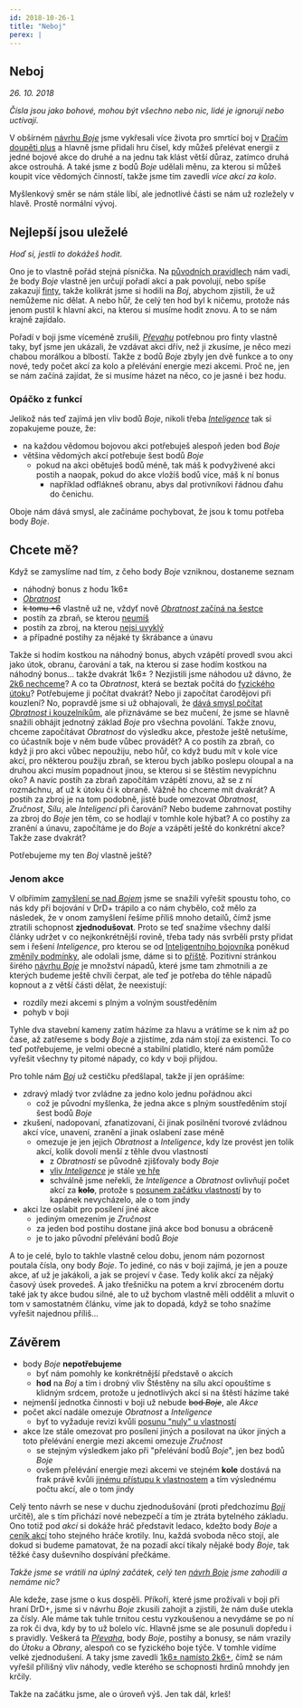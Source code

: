 ```yaml
---
id: 2018-10-26-1
title: "Neboj"
perex: |
---
```


## Neboj

*26. 10. 2018*

*Čísla jsou jako bohové, mohou být všechno nebo nic, lidé je ignorují nebo uctívají.*

V obšírném [návrhu *Boje*](2018-08-10-boj.md) jsme vykřesali více života pro smrtící boj v [Dračím doupěti plus](https://www.drdplus.info) a hlavně jsme přidali hru čísel, kdy můžeš přelévat energii z jedné bojové akce do druhé a na jednu tak klást větší důraz, zatímco druhá akce ostrouhá. A také jsme z bodů *Boje* udělali měnu, za kterou si můžeš koupit více vědomých činností, takže jsme tím zavedli *více akcí za kolo*.

Myšlenkový směr se nám stále líbí, ale jednotlivé části se nám už rozležely v hlavě. Prostě normální vývoj.

## Nejlepší jsou uleželé

*Hoď si, jestli to dokážeš hodit.*

Ono je to vlastně pořád stejná písnička. Na [původních pravidlech](https://pph.drdplus.info/?trial=1#boj) nám vadí, že body *Boje* vlastně jen určují pořadí akcí a pak povolují, nebo spíše zakazují [finty](https://bojovnik.drdplus.info/?trial=1#finty), takže kolikrát jsme si hodili na *Boj*, abychom zjistili, že už nemůžeme nic dělat. A nebo hůř, že celý ten hod byl k ničemu, protože nás jenom pustil k hlavní akci, na kterou si musíme hodit znovu. A to se nám krajně zajídalo.

Pořadí v boji jsme víceméně zrušili, [*Převahu*](2018-10-05-prevaha.md) potřebnou pro finty vlastně taky, byť jsme jen ukázali, že vzdávat akci dřív, než ji zkusíme, je něco mezi chabou morálkou a blbostí. Takže z bodů *Boje* zbyly jen dvě funkce a to ony nové, tedy počet akcí za kolo a přelévání energie mezi akcemi. Proč ne, jen se nám začíná zajídat, že si musíme házet na něco, co je jasné i bez hodu.

### Opáčko z funkcí
Jelikož nás teď zajímá jen vliv bodů *Boje*, nikoli třeba [*Inteligence*](2018-10-10-inteligentni_bojovnik.md) tak si zopakujeme pouze, že:

- na každou vědomou bojovou akci potřebuješ alespoň jeden bod *Boje*
- většina vědomých akcí potřebuje šest bodů *Boje*
    - pokud na akci obětuješ bodů méně, tak máš k podvyživené akci postih a naopak, pokud do akce vložíš bodů více, máš k ní bonus
        - například odflákneš obranu, abys dal protivníkovi řádnou ďahu do čenichu.

Oboje nám dává smysl, ale začínáme pochybovat, že jsou k tomu potřeba body *Boje*.

## Chcete mě?
Když se zamyslíme nad tím, z čeho body *Boje* vzniknou, dostaneme seznam

- náhodný bonus z hodu 1k6±
- [*Obratnost*](2018-08-10-boj.md#Shrnutí)
- ~~k tomu +6~~ vlastně už ne, vždyť nově [*Obratnost* začíná na šestce](2018-10-22-nula.md#Šestka)
- postih za zbraň, se kterou [neumíš](https://pph.drdplus.info/?trial=1#tabulka_postihu_za_chybejici_dovednost)
- postih za zbroj, na kterou [nejsi uvyklý](https://pph.drdplus.info/?trial=1#tabulka_zbroji_a_prileb)
- a případné postihy za nějaké ty škrábance a únavu

Takže si hodím kostkou na náhodný bonus, abych vzápětí provedl svou akci jako útok, obranu, čarování a tak, na kterou si zase hodím kostkou na náhodný bonus... takže dvakrát 1k6± ? Nezjistili jsme náhodou už dávno, že [2k6 nechceme](2018-08-10-boj.md#Magická_šestka)?
A co ta *Obratnost*, která se beztak počítá do [fyzického útoku](https://pph.drdplus.info/?trial=1#tabulka_bojovych_charakteristik)? Potřebujeme ji počítat dvakrát? Nebo ji započítat čarodějovi při kouzlení? No, popravdě jsme si už obhajovali, že [dává smysl počítat *Obratnost* i kouzelníkům](2018-08-10-boj.md#Různý_základ_boje_pro_různá_povolání), ale přiznáváme se bez mučení, že jsme se hlavně snažili obhájit jednotný základ *Boje* pro všechna povolání. Takže znovu, chceme započítávat *Obratnost* do výsledku akce, přestože ještě netušíme, co účastník boje v něm bude vůbec provádět?
A co postih za zbraň, co když ji pro akci vůbec nepoužiju, nebo hůř, co když budu mít v kole více akcí, pro některou použiju zbraň, se kterou bych jablko poslepu oloupal a na druhou akci musím popadnout jinou, se kterou si se štěstím nevypíchnu oko? A navíc postih za zbraň započítám vzápětí znovu, až se z ní rozmáchnu, ať už k útoku či k obraně. Vážně ho chceme mít dvakrát?
A postih za zbroj je na tom podobně, jistě bude omezovat *Obratnost*, *Zručnost*, *Sílu*, ale *Inteligenci* při čarování? Nebo budeme zahrnovat postihy za zbroj do *Boje* jen těm, co se hodlají v tomhle kole hýbat?
A co postihy za zranění a únavu, započítáme je do *Boje* a vzápětí ještě do konkrétní akce? Takže zase dvakrát?

Potřebujeme my ten *Boj* vlastně ještě?

### Jenom akce
V olbřímím [zamyšlení se nad *Bojem*](2018-08-10-boj.md) jsme se snažili vyřešit spoustu toho, co nás kdy při bojování v DrD+ trápilo a co nám chybělo, což mělo za následek, že v onom zamyšlení řešíme příliš mnoho detailů, čímž jsme ztratili schopnost **zjednodušovat**. Proto se teď snažíme všechny další články udržet v co nejkonkrétnější rovině, třeba tady nás svrběli prsty přidat sem i řešení *Inteligence*, pro kterou se od [Inteligentního bojovníka](2018-10-10-inteligentni_bojovnik.md) poněkud [změnily podmínky](2018-10-22-nula.md), ale odolali jsme, dáme si to [příště](2018-10-29-minuta_inteligence.md).
Pozitivní stránkou širého [návrhu *Boje*](2018-08-10-boj.md) je množství nápadů, které jsme tam zhmotnili a ze kterých budeme ještě chvíli čerpat, ale teď je potřeba do těhle nápadů kopnout a z větší části dělat, že neexistují:

- rozdíly mezi akcemi s plným a volným soustředěním
- pohyb v boji

Tyhle dva stavební kameny zatím házíme za hlavu a vrátíme se k nim až po čase, až zatřeseme s body *Boje* a zjistíme, zda nám stojí za existenci.
To co teď potřebujeme, je velmi obecné a stabilní platidlo, které nám pomůže vyřešit všechny ty pitomé nápady, co kdy v boji přijdou.

Pro tohle nám [*Boj*](2018-08-10-boj.md) už cestičku předšlapal, takže jí jen oprášíme:

- zdravý mladý tvor zvládne za jedno kolo jednu pořádnou akci
    - což je původní myšlenka, že jedna akce s plným soustředěním stojí šest bodů *Boje*
- zkušení, nadopovaní, zfanatizovaní, či jinak posilnění tvorové zvládnou akcí více, unavení, zranění a jinak oslabení zase méně
    - omezuje je jen jejich *Obratnost* a *Inteligence*, kdy lze provést jen tolik akcí, kolik dovolí menší z těhle dvou vlastností
        - z *Obratnosti* se původně zjišťovaly body *Boje*
        - [vliv *Inteligence*](2018-10-10-inteligentni_bojovnik.md) je stále [ve hře](2018-10-22-nula.md#Šestka)
        - schválně jsme neřekli, že *Inteligence* a *Obratnost* ovlivňují počet akcí za ~~**kolo**~~, protože s [posunem začátku vlastností](2018-10-22-nula.md) by to kapánek nevycházelo, ale o tom jindy 
- akci lze oslabit pro posílení jiné akce
    - jediným omezením je *Zručnost*
    - za jeden bod postihu dostane jiná akce bod bonusu a obráceně
    - je to jako původní přelévání bodů *Boje*

A to je celé, bylo to takhle vlastně celou dobu, jenom nám pozornost poutala čísla, ony body *Boje*. To jediné, co nás v boji zajímá, je jen a pouze akce, ať už je jakákoli, a jak se projeví v čase. Tedy kolik akcí za nějaký časový úsek provedeš. A jako třešničku na potem a krví zbroceném dortu také jak ty akce budou silné, ale to už bychom vlastně měli oddělit a mluvit o tom v samostatném článku, víme jak to dopadá, když se toho snažíme vyřešit najednou příliš...

## Závěrem

- body *Boje* **nepotřebujeme**
    - byť nám pomohly ke konkrétnější představě o akcích
    - **hod** na *Boj* a tím i drobný vliv Štěstěny na sílu akcí opouštíme s klidným srdcem, protože u jednotlivých akcí si na štěstí házíme také
- nejmenší jednotka činnosti v boji už nebude ~~bod *Boje*~~, ale *Akce*
- počet akcí nadále omezuje *Obratnost* a *Inteligence*
    - byť to vyžaduje revizi kvůli [posunu "nuly" u vlastností](2018-10-22-nula.md)
- akce lze stále omezovat pro posílení jiných a posilovat na úkor jiných a toto přelévání energie mezi akcemi omezuje *Zručnost*
    - se stejným výsledkem jako při "přelévání bodů *Boje*", jen bez bodů *Boje*
    - ovšem přelévání energie mezi akcemi ve stejném **kole** dostává na frak právě kvůli [jinému přístupu k vlastnostem](2018-10-22-nula.md) a tím výslednému počtu akcí, ale o tom jindy

Celý tento návrh se nese v duchu zjednodušování (proti předchozímu [*Boji*](2018-08-10-boj.md) určitě), ale s tím přichází nové nebezpečí a tím je ztráta bytelného základu. Ono totiž pod *akcí* si dokáže hráč představit ledaco, kdežto body *Boje* a [ceník akcí](2018-08-10-boj.md#Od_přírody_malé_akce) toho stejného hráče krotily.
Inu, každá svoboda něco stojí, ale dokud si budeme pamatovat, že na pozadí akcí tikaly nějaké body *Boje*, tak těžké časy duševního dospívání přečkáme.

*Takže jsme se vrátili na úplný začátek, celý ten [návrh Boje](2018-08-10-boj.md) jsme zahodili a nemáme nic?*

Ale kdeže, zase jsme o kus dospěli. Příkoří, které jsme prožívali v boji při hraní DrD+, jsme si v návrhu *Boje* zkusili zahojit a zjistili, že nám duše utekla za čísly. Ale máme tak tuhle trnitou cestu vyzkoušenou a nevydáme se po ní za rok či dva, kdy by to už bolelo víc.
Hlavně jsme se ale posunuli dopředu i s pravidly. Veškerá ta [*Převaha*](2018-10-05-prevaha.md), body *Boje*, postihy a bonusy, se nám vrazily do *Útoku* a *Obrany*, alespoň co se fyzického boje týče. V tomhle vidíme velké zjednodušení. A taky jsme zavedli [1k6± namísto 2k6+](2018-08-10-boj.md#Magická_šestka), čímž se nám vyřešil přílišný vliv náhody, vedle kterého se schopnosti hrdinů mnohdy jen krčily.

Takže na začátku jsme, ale o úroveň výš. Jen tak dál, krleš!

